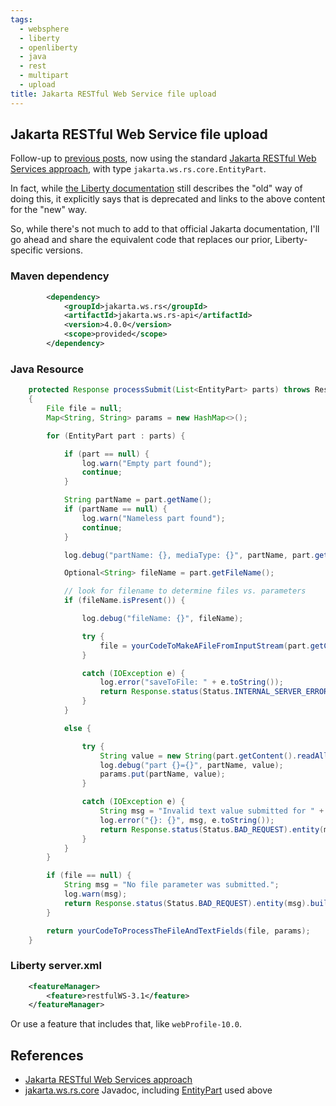 ```yaml
---
tags:
  - websphere
  - liberty
  - openliberty
  - java
  - rest
  - multipart
  - upload
title: Jakarta RESTful Web Service file upload
---
```

## Jakarta RESTful Web Service file upload

Follow-up to [previous posts](/2022/09/22/websphere-liberty-jaxrs-file-upload.html), now using the standard [Jakarta RESTful Web Services approach](https://jakarta.ee/specifications/restful-ws/3.1/jakarta-restful-ws-spec-3.1.html#consuming_multipart_formdata), with type `jakarta.ws.rs.core.EntityPart`.

In fact, while [the Liberty documentation](https://openliberty.io/docs/latest/send-receive-multipart-jaxrs.html) still describes the "old" way of doing this, it explicitly says that is deprecated and links to the above content for the "new" way.

So, while there's not much to add to that official Jakarta documentation, I'll go ahead and share the equivalent code that replaces our prior, Liberty-specific versions.

### Maven dependency

```xml
        <dependency>
            <groupId>jakarta.ws.rs</groupId>
            <artifactId>jakarta.ws.rs-api</artifactId>
            <version>4.0.0</version>
            <scope>provided</scope>
        </dependency>
```

### Java Resource

```java
    protected Response processSubmit(List<EntityPart> parts) throws ResponseException
    {
        File file = null;
        Map<String, String> params = new HashMap<>();

        for (EntityPart part : parts) {

            if (part == null) {
                log.warn("Empty part found");
                continue;
            }

            String partName = part.getName();
            if (partName == null) {
                log.warn("Nameless part found");
                continue;
            }

            log.debug("partName: {}, mediaType: {}", partName, part.getMediaType());

            Optional<String> fileName = part.getFileName();

            // look for filename to determine files vs. parameters
            if (fileName.isPresent()) {

                log.debug("fileName: {}", fileName);

                try {
                    file = yourCodeToMakeAFileFromInputStream(part.getContent(), fileName.get());
                }

                catch (IOException e) {
                    log.error("saveToFile: " + e.toString());
                    return Response.status(Status.INTERNAL_SERVER_ERROR).entity("Unable to save file").build();
                }
            }

            else {

                try {
                    String value = new String(part.getContent().readAllBytes(), StandardCharsets.UTF_8);
                    log.debug("part {}={}", partName, value);
                    params.put(partName, value);
                }

                catch (IOException e) {
                    String msg = "Invalid text value submitted for " + partName;
                    log.error("{}: {}", msg, e.toString());
                    return Response.status(Status.BAD_REQUEST).entity(msg).build();
                }
            }
        }

        if (file == null) {
            String msg = "No file parameter was submitted.";
            log.warn(msg);
            return Response.status(Status.BAD_REQUEST).entity(msg).build();
        }

        return yourCodeToProcessTheFileAndTextFields(file, params);
    }
```

### Liberty server.xml

```xml
    <featureManager>
        <feature>restfulWS-3.1</feature>
    </featureManager>
```
Or use a feature that includes that, like `webProfile-10.0`.

## References

* [Jakarta RESTful Web Services approach](https://jakarta.ee/specifications/restful-ws/3.1/jakarta-restful-ws-spec-3.1.html#consuming_multipart_formdata)
* [jakarta.ws.rs.core](https://jakarta.ee/specifications/platform/10/apidocs/jakarta/ws/rs/core/package-summary) Javadoc, including [EntityPart](https://jakarta.ee/specifications/platform/10/apidocs/jakarta/ws/rs/core/entitypart) used above


